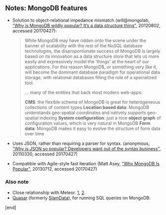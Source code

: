 ## Notes: MongoDB features

 * Solution to object-relational impedance mismatch (will@mongolab, ["Why is MongoDB wildly popular? It’s a data structure thing"](https://blog.mlab.com/2012/08/why-is-mongodb-wildly-popular/), 20120802, accessed 20170427):
 
   > While MongoDB may have ridden onto the scene under the banner of scalability with the rest of the NoSQL database technologies,  the disproportionate success of MongoDB is largely based on its innovation as a data structure store that lets us more easily and expressively model the 'things' at the heart of our applications. For this reason MongoDB, or something very like it, will become the dominant database paradigm for operational data storage, with relational databases filling the role of a specialized tool.
   >
   > …
   > many of the entities that back most modern web-apps:
   > 
   > **CMS**: the flexible schema of MongoDB is great for heterogeneous collections of content types
   > **Location based data**: MongoDB understands geo-spatial coordinates and natively supports geo-spatial indexing
   > **System configuration**: just a nice **object graph** of configuration values, which is very natural in MongoDB
   > **Form data**: MongoDB makes it easy to evolve the structure of form data over time

 * Uses JSON, rather than requiring a parser for syntax. (anonymous, ["Why is JSON so popular? Developers want out of the syntax business"](https://blog.mlab.com/2011/03/why-is-json-so-popular-developers-want-out-of-the-syntax-business/), 20110330, accessed 20170427)

 * Compatible with Agile-style fast iteration (Matt Asey, ["Why MongoDB Is Popular"](https://www.mongodb.com/blog/post/why-mongodb-popular), 20130712, accessed 20170427)

### Also note

 * Close relationship with Meteor. [1](https://www.meteor.com/articles/what-is-mongodb), [2](https://guide.meteor.com/collections.html).
 * [Quasar](https://github.com/quasar-analytics/quasar) (formerly [SlamData](https://blog.mlab.com/2014/10/run-sql-queries-on-mongolab/)), for running SQL queries on MongoDB.

[end]